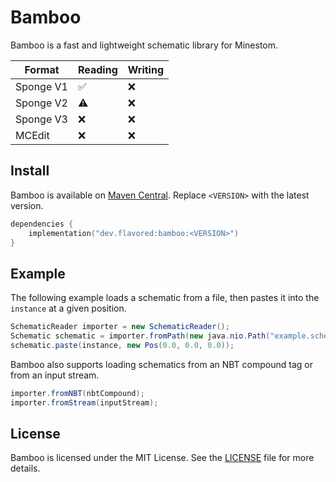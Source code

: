# Bamboo
Bamboo is a fast and lightweight schematic library for Minestom.

| Format    | Reading            | Writing |
|-----------|--------------------|---------|
| Sponge V1 | :white_check_mark: | :x:     |
| Sponge V2 | :warning:          | :x:     |
| Sponge V3 | :x:                | :x:     |
| MCEdit    | :x:                | :x:     |

## Install
Bamboo is available on [Maven Central](https://central.sonatype.com/artifact/dev.flavored/bamboo). Replace `<VERSION>` with the latest version.

```kts
dependencies {
    implementation("dev.flavored:bamboo:<VERSION>")
}
```

## Example
The following example loads a schematic from a file, then pastes it into the `instance` at a given position.
```java
SchematicReader importer = new SchematicReader();
Schematic schematic = importer.fromPath(new java.nio.Path("example.schematic"));
schematic.paste(instance, new Pos(0.0, 0.0, 0.0));
```

Bamboo also supports loading schematics from an NBT compound tag or from an input stream.
```java
importer.fromNBT(nbtCompound);
importer.fromStream(inputStream);
```

## License
Bamboo is licensed under the MIT License. See the [LICENSE](LICENSE) file for more details.